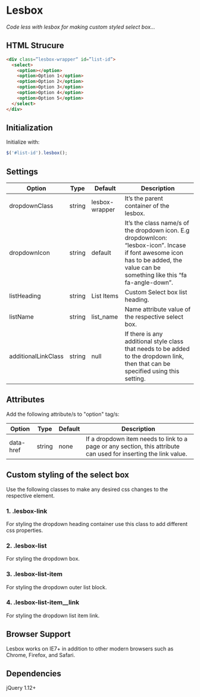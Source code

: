 # Lesbox
_Code less with lesbox for making custom styled select box..._

## HTML Strucure

```html
<div class=”lesbox-wrapper“ id=”list-id”>
  <select>
    <option></option>
    <option>Option 1</option>
    <option>Option 2</option>
    <option>Option 3</option>
    <option>Option 4</option>
    <option>Option 5</option>
  </select>
</div>
```

## Initialization
Initialize with:
```javascript
$('#list-id').lesbox();
```

## Settings

Option | Type | Default | Description
------ | ---- | ------- | -----------
dropdownClass | string | lesbox-wrapper | It’s the parent container of the lesbox.
dropdownIcon | string | default | It’s the class name/s of the dropdown icon. E.g dropdownIcon: “lesbox-icon”. Incase if font awesome icon has to be added, the value can be something like this “fa fa-angle-down”.
listHeading | string | List Items | Custom Select box list heading.
listName | string | list_name | Name attribute value of the respective select box.
additionalLinkClass | string | null | If there is any additional style class that needs to be added to the dropdown link, then that can be specified using this setting.

## Attributes

Add the following attribute/s to "option" tag/s:

Option | Type | Default | Description
------ | ---- | ------- | -----------
data-href | string | none | If a dropdown item needs to link to a page or any section, this attribute can used for inserting the link value.

## Custom styling of the select box
Use the following classes to make any desired css changes to the respective element.

### 1.	.lesbox-link
For styling the dropdown heading container use this class to add different css properties.

### 2.	.lesbox-list
For styling the dropdown box.

### 3.	.lesbox-list-item
For styling the dropdown outer list block.

### 4.	.lesbox-list-item__link
For styling the dropdown list item link.

## Browser Support
Lesbox works on IE7+ in addition to other modern browsers such as Chrome, Firefox, and Safari.

## Dependencies
jQuery 1.12+
